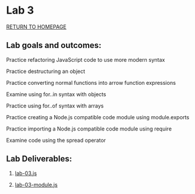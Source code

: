 # Lab 3
[RETURN TO HOMEPAGE](https://connor-pfeiffer.github.io/)

## Lab goals and outcomes:

Practice refactoring JavaScript code to use more modern syntax

Practice destructuring an object

Practice converting normal functions into arrow function expressions

Examine using for..in  syntax with objects

Practice using for..of syntax with arrays

Practice creating a Node.js compatible code module using module.exports

Practice importing a Node.js compatible code module using require

Examine code using the spread operator


## Lab Deliverables:

1. [lab-03.js](lab-03.js)

2. [lab-03-module.js](lab-03-module.js)

